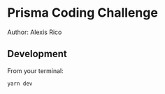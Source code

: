 # Prisma Coding Challenge

Author: Alexis Rico

## Development

From your terminal:

```sh
yarn dev
```
